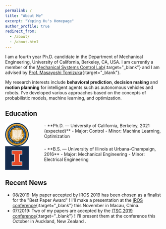 ```yaml
---
permalink: /
title: "About Me"
excerpt: "Yeping Hu's Homepage"
author_profile: true
redirect_from: 
  - /about/
  - /about.html
---
```


I am a fourth year Ph.D. candidate in the Department of Mechanical Engineering, University of California, Berkeley, CA, USA. I am currently a member of the [Mechanical Systems Control Lab](https://msc.berkeley.edu){:target="_blank"} and I am advised by [Prof. Masayoshi Tomizuka](https://me.berkeley.edu/people/masayoshi-tomizuka/){:target="_blank"}. 

My research interests include **behavioral prediction**, **decision making** and **motion planning** for intelligent agents such as autonomous vehicles and robots. I've developed various approaches based on the concepts of probabilistic models, machine learning, and optimization.

## Education

<img style="float: left; margin-right: 50px" src="/images/UCB.jpg" width="15%">
- **Ph.D. — University of California, Berkeley, 2021 (expected)**
  - Major: Control          
  - Minor: Machine Learning, Optimization
<br clear="left"/>

<img style="float: left; margin-right: 50px;" src="/images/UIUC.jpg" width="15%">
- **B.S. — University of Illinois at Urbana-Champaign, 2016**
  - Major: Mechanical Engineering
  - Minor: Electrical Engineering
<br clear="left"/>

## Recent News

- 08/2019: My paper accepted by IROS 2019 has been chosen as a finalist for the "Best Paper Award" ! I'll make a presentation at the [IROS conference](https://www.iros2019.org){:target="_blank"} this November in Macau, China. 
- 07/2019: Two of my papers are accepted by the [ITSC 2019 conference](https://www.itsc2019.org){:target="_blank"} ! I'll present them at the conference this October in Auckland, New Zealand .  

